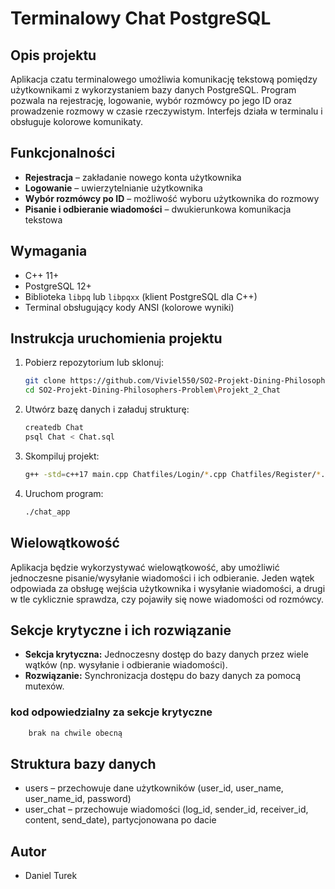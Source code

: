 # Terminalowy Chat PostgreSQL

## Opis projektu
Aplikacja czatu terminalowego umożliwia komunikację tekstową pomiędzy użytkownikami z wykorzystaniem bazy danych PostgreSQL. Program pozwala na rejestrację, logowanie, wybór rozmówcy po jego ID oraz prowadzenie rozmowy w czasie rzeczywistym. Interfejs działa w terminalu i obsługuje kolorowe komunikaty.

## Funkcjonalności
- **Rejestracja** – zakładanie nowego konta użytkownika
- **Logowanie** – uwierzytelnianie użytkownika
- **Wybór rozmówcy po ID** – możliwość wyboru użytkownika do rozmowy
- **Pisanie i odbieranie wiadomości** – dwukierunkowa komunikacja tekstowa

## Wymagania
- C++ 11+
- PostgreSQL 12+
- Biblioteka `libpq` lub `libpqxx` (klient PostgreSQL dla C++)
- Terminal obsługujący kody ANSI (kolorowe wyniki)

## Instrukcja uruchomienia projektu
1. Pobierz repozytorium lub sklonuj:
    ```sh
    git clone https://github.com/Viviel550/SO2-Projekt-Dining-Philosophers-Problem.git
    cd SO2-Projekt-Dining-Philosophers-Problem\Projekt_2_Chat
    ```
2. Utwórz bazę danych i załaduj strukturę:
    ```sh
    createdb Chat
    psql Chat < Chat.sql
    ```
3. Skompiluj projekt:
    ```sh
    g++ -std=c++17 main.cpp Chatfiles/Login/*.cpp Chatfiles/Register/*.cpp Chatfiles/MainTerminal/*.cpp Chatfiles/ChatTerminal/*.cpp -o chat_app.exe -lpqxx -lpq
    ```
4. Uruchom program:
    ```sh
    ./chat_app
    ```

## Wielowątkowość
Aplikacja będzie wykorzystywać wielowątkowość, aby umożliwić jednoczesne pisanie/wysyłanie wiadomości i ich odbieranie. Jeden wątek odpowiada za obsługę wejścia użytkownika i wysyłanie wiadomości, a drugi w tle cyklicznie sprawdza, czy pojawiły się nowe wiadomości od rozmówcy.

## Sekcje krytyczne i ich rozwiązanie
- **Sekcja krytyczna:** Jednoczesny dostęp do bazy danych przez wiele wątków (np. wysyłanie i odbieranie wiadomości).
- **Rozwiązanie:** Synchronizacja dostępu do bazy danych za pomocą mutexów.

### kod odpowiedzialny za sekcje krytyczne
```sh
    brak na chwile obecną
```
## Struktura bazy danych
- users – przechowuje dane użytkowników (user_id, user_name, user_name_id, password)
- user_chat – przechowuje wiadomości (log_id, sender_id, receiver_id, content, send_date), partycjonowana po dacie

## Autor
- Daniel Turek